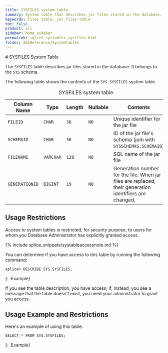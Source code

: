 ```yaml
---
title: SYSFILES system table
summary: System table that describes jar files stored in the database.
keywords: files table, jar files table
toc: false
product: all
sidebar: home_sidebar
permalink: sqlref_systables_sysfiles.html
folder: SQLReference/SystemTables
---
```

<section>
<div class="TopicContent" data-swiftype-index="true" markdown="1">
# SYSFILES System Table

The `SYSFILES` table describes jar files stored in the database.  It belongs to the `SYS` schema.

The following table shows the contents of the `SYS.SYSFILES` system table.

<table>
        <caption>SYSFILES system table</caption>
        <col />
        <col />
        <col />
        <col />
        <col />
        <thead>
            <tr>
                <th>Column Name</th>
                <th>Type</th>
                <th>Length</th>
                <th>Nullable</th>
                <th>Contents</th>
            </tr>
        </thead>
        <tbody>
            <tr>
                <td><code>FILEID</code></td>
                <td><code>CHAR</code></td>
                <td><code>36</code></td>
                <td><code>NO</code></td>
                <td>Unique identifier for the jar file</td>
            </tr>
            <tr>
                <td><code>SCHEMAID</code></td>
                <td><code>CHAR</code></td>
                <td><code>36</code></td>
                <td><code>NO</code></td>
                <td>ID of the jar file's schema (join with <code>SYSSCHEMAS.SCHEMAID</code>)</td>
            </tr>
            <tr>
                <td><code>FILENAME</code></td>
                <td><code>VARCHAR</code></td>
                <td><code>128</code></td>
                <td><code>NO</code></td>
                <td>SQL name of the jar file</td>
            </tr>
            <tr>
                <td><code>GENERATIONID</code></td>
                <td><code>BIGINT</code></td>
                <td><code>19</code></td>
                <td><code>NO</code></td>
                <td>Generation number for the file. When jar files are replaced, their generation identifiers are changed.</td>
            </tr>
        </tbody>
    </table>

## Usage Restrictions

Access to system tables is restricted, for security purpose, to users for whom you Database Administrator has explicitly granted access.

{% include splice_snippets/systableaccessnote.md %}

You can determine if you have access to this table by running the following command:

```
splice> DESCRIBE SYS.SYSFILES;
```
{: .Example}

If you see the table description, you have access; if, instead, you see a message that the table doesn't exist, you need your administrator to grant you access.

## Usage Example and Restrictions

Here's an example of using this table:

```
SELECT * FROM SYS.SYSFILES;
```
{: .Example}

</div>
</section>
